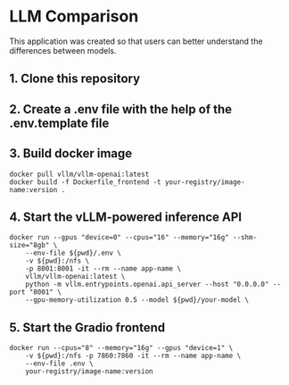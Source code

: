 # LLM Comparison

This application was created so that users can better understand the differences between models. 

## 1. Clone this repository

## 2. Create a .env file with the help of the .env.template file

## 3. Build docker image
    
    docker pull vllm/vllm-openai:latest
    docker build -f Dockerfile_frontend -t your-registry/image-name:version .

## 4. Start the vLLM-powered inference API

    docker run --gpus "device=0" --cpus="16" --memory="16g" --shm-size="8gb" \
        --env-file ${pwd}/.env \
        -v ${pwd}:/nfs \
        -p 8001:8001 -it --rm --name app-name \
        vllm/vllm-openai:latest \
        python -m vllm.entrypoints.openai.api_server --host "0.0.0.0" --port "8001" \
        --gpu-memory-utilization 0.5 --model ${pwd}/your-model \

## 5. Start the Gradio frontend
    docker run --cpus="8" --memory="16g" --gpus "device=1" \
        -v ${pwd}:/nfs -p 7860:7860 -it --rm --name app-name \
        --env-file .env \
        your-registry/image-name:version
